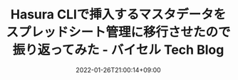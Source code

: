 ---
title: 'Hasura CLIで挿入するマスタデータをスプレッドシート管理に移行させたので振り返ってみた - バイセル Tech Blog'
date: 2022-01-26T21:00:14+09:00
draft: false
tags: [バイセル Tech Blog]
categories: [Programming,バイセル Tech Blog]
thumbnail: 'https://ogimage.blog.st-hatena.com/17680117126983215210/4207112889903915559/1692772760'
isExternal: true
externalLink: "https://tech.buysell-technologies.com/entry/2022/07/30/153326"
description: ''
---